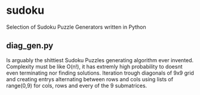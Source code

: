 # sudoku
Selection of Sudoku Puzzle Generators written in Python 

## diag_gen.py
Is arguably the shittiest Sudoku Puzzles generating algorithm ever invented. Complexity must be like O(n!), it has extremly high probability to doesnt even terminating nor finding solutions. 
Iteration trough diagonals of 9x9 grid and creating entrys alternating between rows and cols using lists of range(0,9) for cols, rows and every of the 9 submatrices.
